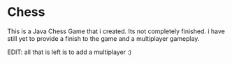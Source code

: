# Chess
This is a Java Chess Game that i created. Its not completely finished. i have still yet to provide a finish to the game and a multiplayer gameplay. 

EDIT: all that is left is to add a multiplayer :)
